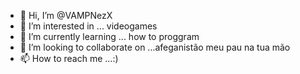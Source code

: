 - 👋 Hi, I’m @VAMPNezX
- 👀 I’m interested in ... videogames
- 🌱 I’m currently learning ... how to proggram
- 💞️ I’m looking to collaborate on ...afeganistão meu pau na tua mão
- 📫 How to reach me ...:)

<!---
VAMPNezX/VAMPNezX is a ✨ special ✨ repository because its `README.md` (this file) appears on your GitHub profile.
You can click the Preview link to take a look at your changes.
--->
